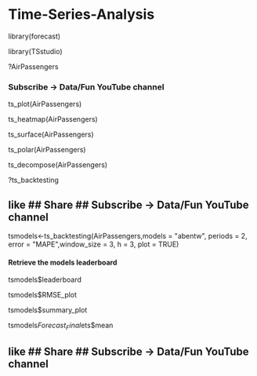 # Time-Series-Analysis

library(forecast)

library(TSstudio)

?AirPassengers

### Subscribe -> Data/Fun YouTube channel #############################################

ts_plot(AirPassengers)

ts_heatmap(AirPassengers)

ts_surface(AirPassengers)

ts_polar(AirPassengers)

ts_decompose(AirPassengers)

?ts_backtesting
## like ## Share ## Subscribe -> Data/Fun YouTube channel ##########

tsmodels<-ts_backtesting(AirPassengers,models = "abentw", periods = 2, 
               error = "MAPE",window_size = 3, h = 3, plot = TRUE)

#### Retrieve the models leaderboard

tsmodels$leaderboard

tsmodels$RMSE_plot

tsmodels$summary_plot

tsmodels$Forecast_Final$ets$mean

## like ## Share ## Subscribe -> Data/Fun YouTube channel #############################################
